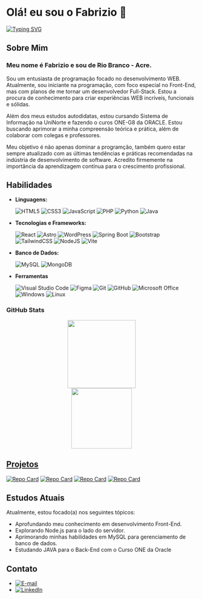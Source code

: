  # Olá! eu sou o Fabrizio 🤘
[![Typing SVG](https://readme-typing-svg.herokuapp.com/?color=fff&size=35&center=true&vCenter=true&width=1000&lines=Bem+vindo+ao+meu+perfil+do+GitHub!+:%29)](https://git.io/typing-svg)

## Sobre Mim

### Meu nome é Fabrizio e sou de Rio Branco - Acre.

Sou um entusiasta de programação focado no desenvolvimento WEB. Atualmente, sou iniciante na programação, com foco especial no Front-End, mas com planos de me tornar um desenvolvedor Full-Stack. Estou a procura de conhecimento para criar experiências WEB incríveis, funcionais e sólidas.

Além dos meus estudos autodidatas, estou cursando Sistema de Informação na UniNorte e fazendo o curos ONE-G8 da ORACLE. Estou buscando aprimorar a minha compreensão teórica e prática, além de colaborar com colegas e professores.

Meu objetivo é não apenas dominar a programção, também quero estar sempre atualizado com as últimas tendências e práticas recomendadas na indústria de desenvolvimento de software. Acredito firmemente na importância da aprendizagem contínua para o crescimento profissional.


## Habilidades

- **Linguagens:**
  
  ![HTML5](https://img.shields.io/badge/HTML5-E34F26?style=for-the-badge&logo=html5&logoColor=white)
  ![CSS3](https://img.shields.io/badge/CSS3-1572B6?style=for-the-badge&logo=css3&logoColor=white)
  ![JavaScript](https://img.shields.io/badge/JavaScript-F7DF1E?style=for-the-badge&logo=javascript&logoColor=black)
  ![PHP](https://img.shields.io/badge/PHP-777BB4?style=for-the-badge&logo=php&logoColor=white)
  ![Python](https://img.shields.io/badge/Python-3670A0?style=for-the-badge&logo=python&logoColor=ffdd54)
  ![Java](https://img.shields.io/badge/Java-ED8B00?style=for-the-badge&logo=openjdk&logoColor=white)

- **Tecnologias e Frameworks:**

  ![React](https://img.shields.io/badge/React-20232A?style=for-the-badge&logo=react&logoColor=61DAFB)
  ![Astro](https://img.shields.io/badge/Astro-FF5D01?style=for-the-badge&logo=astro&logoColor=white)
  ![WordPress](https://img.shields.io/badge/WordPress-21759B?style=for-the-badge&logo=wordpress&logoColor=white)
  ![Spring Boot](https://img.shields.io/badge/Spring%20Boot-6DB33F?style=for-the-badge&logo=spring-boot&logoColor=white)
  ![Bootstrap](https://img.shields.io/badge/Bootstrap-563D7C?style=for-the-badge&logo=bootstrap&logoColor=white)
  ![TailwindCSS](https://img.shields.io/badge/Tailwind%20CSS-38B2AC?style=for-the-badge&logo=tailwind-css&logoColor=white)
  ![NodeJS](https://img.shields.io/badge/Node.js-339933?style=for-the-badge&logo=nodedotjs&logoColor=white)
  ![Vite](https://img.shields.io/badge/Vite-646CFF?style=for-the-badge&logo=vite&logoColor=white)

- **Banco de Dados:**

  ![MySQL](https://img.shields.io/badge/MySQL-00000F?style=for-the-badge&logo=mysql&logoColor=white)
  ![MongoDB](https://img.shields.io/badge/MongoDB-47A248?style=for-the-badge&logo=mongodb&logoColor=white)

- **Ferramentas**
  
  ![Visual Studio Code](https://img.shields.io/badge/VS%20Code-007ACC?style=for-the-badge&logo=visual-studio-code&logoColor=white)
  ![Figma](https://img.shields.io/badge/Figma-F24E1E?style=for-the-badge&logo=figma&logoColor=white)
  ![Git](https://img.shields.io/badge/Git-F05032?style=for-the-badge&logo=git&logoColor=white)
  ![GitHub](https://img.shields.io/badge/GitHub-181717?style=for-the-badge&logo=github&logoColor=white)
  ![Microsoft Office](https://img.shields.io/badge/Microsoft%20Office-D83B01?style=for-the-badge&logo=microsoft-office&logoColor=white)
  ![Windows](https://img.shields.io/badge/Windows-0078D6?style=for-the-badge&logo=windows&logoColor=white)
  ![Linux](https://img.shields.io/badge/Ubuntu-E95420?style=for-the-badge&logo=ubuntu&logoColor=white)



### GitHub Stats

<div align="center">
  <a href="https://github.com/FabrizioDev">
  <img height="180em" src="https://github-readme-stats.vercel.app/api?username=FabrizioDev&theme=midnight-purple"/>
  <br>
  <img height="160em" src="https://github-readme-stats-git-masterrstaa-rickstaa.vercel.app/api/top-langs/?username=FabrizioDev&layout=compact&bg_color=000&border_color=30A3DC&title_color=E94D5F&text_color=FFF"/>
</div>

## Projetos

  [![Repo Card](https://github-readme-stats.vercel.app/api/pin/?username=FabrizioDev&repo=projeto-astro-00&bg_color=000&border_color=30A3DC&show_icons=true&icon_color=30A3DC&title_color=E94D5F&text_color=FFF)](https://github.com/FabrizioDev/projeto-astro-00)
  [![Repo Card](https://github-readme-stats.vercel.app/api/pin/?username=FabrizioDev&repo=AcreStore&bg_color=000&border_color=30A3DC&show_icons=true&icon_color=30A3DC&title_color=E94D5F&text_color=FFF)](https://github.com/FabrizioDev/AcreStore)
  [![Repo Card](https://github-readme-stats.vercel.app/api/pin/?username=FabrizioDev&repo=PobreFilx&bg_color=000&border_color=30A3DC&show_icons=true&icon_color=30A3DC&title_color=E94D5F&text_color=FFF)](https://github.com/FabrizioDev/PobreFilx)
  [![Repo Card](https://github-readme-stats.vercel.app/api/pin/?username=FabrizioDev&repo=ProjetoAgro&bg_color=000&border_color=30A3DC&show_icons=true&icon_color=30A3DC&title_color=E94D5F&text_color=FFF)](https://github.com/FabrizioDev/ProjetoAgro)

## Estudos Atuais

Atualmente, estou focado(a) nos seguintes tópicos:

- Aprofundando meu conhecimento em desenvolvimento Front-End.
- Explorando Node.js para o lado do servidor.
- Aprimorando minhas habilidades em MySQL para gerenciamento de banco de dados.
- Estudando JAVA para o Back-End com o Curso ONE da Oracle

## Contato

- [![E-mail](https://img.shields.io/badge/-Email-000?style=for-the-badge&logo=microsoft-outlook&logoColor=E94D5F)](mailto:fabrizio.dev.br@gmail.com)
- [![LinkedIn](https://img.shields.io/badge/-LinkedIn-000?style=for-the-badge&logo=linkedin&logoColor=30A3DC)](https://www.linkedin.com/in/fabrizio-girão-919676219)
